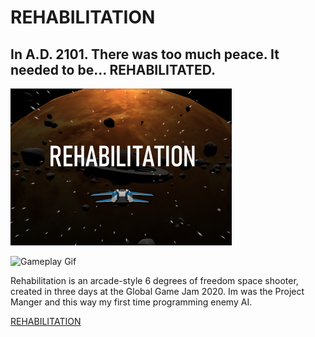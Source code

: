 # REHABILITATION

## In A.D. 2101. There was too much peace. It needed to be... REHABILITATED.

![REHABILITATION Title card](README_Files/rehabilitation.png)

![Gameplay Gif](REHABILITATION%204f8d043ceba44f679152a4586c135182/gamejam2020_2_2_2020_2_31_18_pm.png)

Rehabilitation is an arcade-style 6 degrees of freedom space shooter, created in three days at the Global Game Jam 2020. Im was the Project Manger and this way my first time programming enemy AI. 

[REHABILITATION](https://globalgamejam.org/2020/games/rehabilitation-1)
